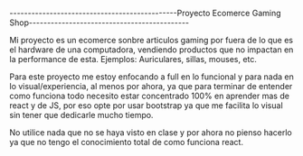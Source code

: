----------------------------------------------Proyecto Ecomerce Gaming Shop--------------------------------------------

Mi proyecto es un ecomerce sonbre articulos gaming por fuera de lo que es el hardware de una computadora, vendiendo productos que no impactan en la performance de esta.
Ejemplos: Auriculares, sillas, mouses, etc.

Para este proyecto me estoy enfocando a full en lo funcional y para nada en lo visual/experiencia, al menos por ahora, ya que para terminar de entender como funciona todo necesito estar concentrado 100% en aprender mas de react y de JS, por eso opte por usar bootstrap ya que me facilita lo visual sin tener que dedicarle mucho tiempo.

No utilice nada que no se haya visto en clase y por ahora no pienso hacerlo ya que no tengo el conocimiento total de como funciona react.
